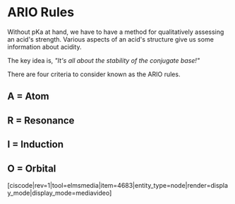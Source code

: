 <div style="float:right;margin:auto"><ebook-button title="Structure and Acidity" link="https://genchem.science.psu.edu/20-2-structure-and-strength"></ebook-button></div>



# ARIO Rules

Without pKa at hand, we have to have a method for qualitatively assessing an acid's strength.  Various aspects of an acid's structure give us some information about acidity.  

The key idea is, _"It's all about the stability of the conjugate base!"_

There are four criteria to consider known as the ARIO rules.
## A = Atom


## R = Resonance


## I = Induction


## O = Orbital

[ciscode|rev=1|tool=elmsmedia|item=4683|entity_type=node|render=display_mode|display_mode=mediavideo]